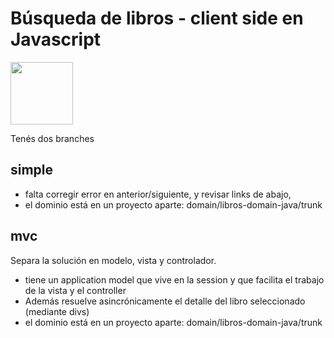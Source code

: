 # Búsqueda de libros - client side en Javascript

<img src="https://cloud.githubusercontent.com/assets/4549002/17558258/6266ef56-5ef0-11e6-9616-1d320854da8a.png" width="100" height="100">

Tenés dos branches

## simple
 * falta corregir error en anterior/siguiente, y revisar links de abajo, 
 * el dominio está en un proyecto aparte: domain/libros-domain-java/trunk

## mvc 
Separa la solución en modelo, vista y controlador. 
 * tiene un application model que vive en la session y que facilita el trabajo de la vista y el controller
 * Además resuelve asincrónicamente el detalle del libro seleccionado (mediante divs)
 * el dominio está en un proyecto aparte: domain/libros-domain-java/trunk
 
